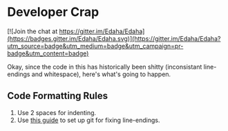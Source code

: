 
Developer Crap
==============

[![Join the chat at https://gitter.im/Edaha/Edaha](https://badges.gitter.im/Edaha/Edaha.svg)](https://gitter.im/Edaha/Edaha?utm_source=badge&utm_medium=badge&utm_campaign=pr-badge&utm_content=badge)

Okay, since the code in this has historically been shitty (inconsistant line-endings and whitespace), here's what's going to happen.

Code Formatting Rules
---------------------

1. Use 2 spaces for indenting.
1. Use [this guide](http://help.github.com/line-endings/) to set up git for fixing line-endings.
